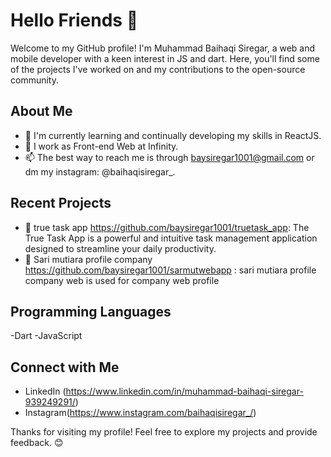 # Hello Friends 👋

Welcome to my GitHub profile! I'm Muhammad Baihaqi Siregar, a web and mobile developer with a keen interest in JS and dart. Here, you'll find some of the projects I've worked on and my contributions to the open-source community.

## About Me

- 🌱 I'm currently learning and continually developing my skills in ReactJS.
- 💼 I work as Front-end Web at Infinity.
- 📫 The best way to reach me is through baysiregar1001@gmail.com or dm my instagram: @baihaqisiregar_.

## Recent Projects

- 🚀 true task app https://github.com/baysiregar1001/truetask_app: The True Task App is a powerful and intuitive task management application designed to streamline your daily productivity. 
- 🌟 Sari mutiara profile company https://github.com/baysiregar1001/sarmutwebapp : sari mutiara profile company web is used for company web profile


## Programming Languages
-Dart
-JavaScript

## Connect with Me

- LinkedIn (https://www.linkedin.com/in/muhammad-baihaqi-siregar-939249291/)
- Instagram(https://www.instagram.com/baihaqisiregar_/)

Thanks for visiting my profile! Feel free to explore my projects and provide feedback. 😊

